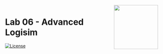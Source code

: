 <img src="https://raw.githubusercontent.com/cc3-an-ug/logo/main/logo.png" width="145px" align="right" />

# Lab 06 - Advanced Logisim

[![License](https://img.shields.io/github/license/cc3-an-ug/lab06-logisim)](https://github.com/cc3-an-ug/lab06-logisim/blob/main/LICENSE)
